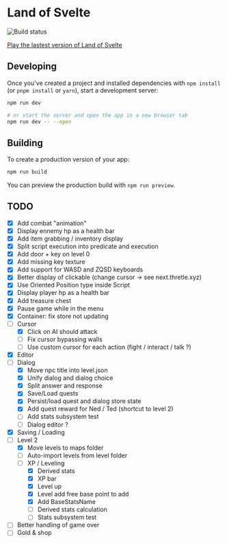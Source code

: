 # Land of Svelte

![Build status](https://github.com/shezard/land-of-svelte/actions/workflows/main.yml/badge.svg)

[Play the lastest version of Land of Svelte](https://shezard.github.io/land-of-svelte/)

## Developing

Once you've created a project and installed dependencies with `npm install` (or `pnpm install` or `yarn`), start a development server:

```bash
npm run dev

# or start the server and open the app in a new browser tab
npm run dev -- --open
```

## Building

To create a production version of your app:

```bash
npm run build
```

You can preview the production build with `npm run preview`.

## TODO

-   [x] Add combat "animation"
-   [x] Display ennemy hp as a health bar
-   [x] Add item grabbing / inventory display
-   [x] Split script execution into predicate and execution
-   [x] Add door + key on level 0
-   [x] Add missing key texture
-   [x] Add support for WASD and ZQSD keyboards
-   [x] Better display of clickable (change cursor -> see next.thretle.xyz)
-   [x] Use Oriented Position type inside Script
-   [x] Display player hp as a health bar
-   [x] Add treasure chest
-   [x] Pause game while in the menu
-   [x] Container: fix store not updating
-   [ ] Cursor
    -   [x] Click on AI should attack
    -   [ ] Fix cursor bypassing walls
    -   [ ] Use custom cursor for each action (fight / interact / talk ?)
-   [x] Editor
-   [ ] Dialog
    -   [x] Move npc title into level.json
    -   [x] Unify dialog and dialog choice
    -   [x] Split answer and response
    -   [x] Save/Load quests
    -   [x] Persist/load quest and dialog store state
    -   [x] Add quest reward for Ned / Ted (shortcut to level 2)
    -   [ ] Add stats subsystem test
    -   [ ] Dialog editor ?
-   [x] Saving / Loading
-   [ ] Level 2
    -   [x] Move levels to maps folder
    -   [ ] Auto-import levels from level folder
    -   [ ] XP / Leveling
        -   [x] Derived stats
        -   [x] XP bar
        -   [x] Level up
        -   [x] Level add free base point to add
        -   [x] Add BaseStatsName
        -   [ ] Derived stats calculation
        -   [ ] Stats subsystem test
-   [ ] Better handling of game over
-   [ ] Gold & shop
